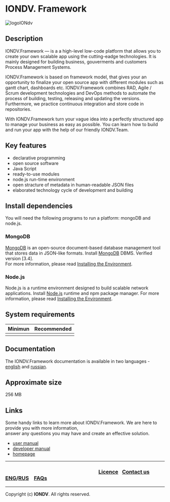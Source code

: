 # IONDV. Framework 
![logoIONdv](https://jobfilter.ru/uploaded_files/images/2017/01/24/159101/sm_U5eOsz95kjNWf_I7.png)
## Description  
IONDV.Framework —  is a a high-level low-code platform that allows you to create your own scalable app using the cutting-eadge technologies. It is mainly designed for building business, gouverments and customers Process Management Systems.

IONDV.Framework is based on framework model, that gives your an opportunity to finalize your open source app with different modules such as gantt chart, dashboards etc. 
IONDV.Framework combines RAD, Agile / Scrum development technologies and DevOps methods to automate the process of building, testing, releasing and updating the versions. Furthermore, we practice continuous integration and store code in repositories.

With IONDV.Framework turn your vague idea into a perfectly structured app to manage your business as easy as possible. You can learn how to build and run your app with the help of our friendly IONDV.Team.

## Key features  

* declarative programming
* open source software
* Java Script 
* ready-to-use modules
* node.js run-time environment
* open stracture of metadata in human-readable JSON files
* elaborated technology cycle of development and building

## Install dependencies
You will need the following programs to run a platform: mongoDВ and node.js.

### MongoDB
[MongoDB](<https://www.mongodb.com/what-is-mongodb>) is an open-source document-based database management tool that stores data in JSON-like formats. Install [MongoDB](https://www.mongodb.org/) DBMS. Verified version [3.4].  
For more information, please read [Installing the Environment](<https://git.iondv.ru/ION/platform/blob/IONCORE-480/docs/ru/1_system_deployment/basic_settings/step1_installing_environment.md>).

### Node.js
Node.js is a runtime environment designed to build scalable network applications. Install [Node.js](<https://nodejs.org/en/>) runtime and npm package manager. For more information, please read [Installing the Environment](<https://git.iondv.ru/ION/platform/blob/IONCORE-480/docs/ru/1_system_deployment/basic_settings/step1_installing_environment.md>).

## System requirements
| Minimun    | Recommended   |  
| -------    | ------        |  
|            |               | 

## Documentation 
The IONDV.Framework documentation is available in two languages - [english](/docs/en/index.md) and [russian](/docs/ru/readme.md).
## Approximate size
256 MB

## Links
Some handy links to learn more about IONDV.Framework. We are here to provide you with more information,  
answer any questions you may have and create an effective solution.
* [user manual](user)
* [developer manual](dev)
* [homepage](https://iondv.ru/index.html)  



--------------------------------------------------------------------------  


 ### &ensp;&ensp;&ensp;&ensp;&ensp;&ensp;&ensp;&ensp;&ensp;&ensp;&ensp;&ensp;&ensp;&ensp;&ensp;&ensp;&ensp;&ensp;&ensp;&ensp;&ensp;&ensp;&ensp;&ensp;&ensp;&ensp;&ensp;&ensp;&ensp;&ensp;&ensp;&ensp;&ensp;&ensp;&ensp;&ensp;[Licence](platform/licence.md)&ensp;  [Contact us](https://iondv.ru/index.html) &ensp;  [ENG](/docs/en/index.md)/[RUS](/docs/ru)   &ensp; [FAQs](/faqs.md)          



--------------------------------------------------------------------------  

 Copyright (c) **IONDV**. All rights reserved. 

